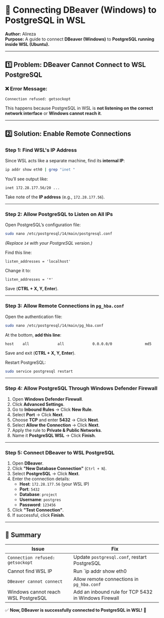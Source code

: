 # 📌 Connecting DBeaver (Windows) to PostgreSQL in WSL

**Author:** Alireza  
**Purpose:** A guide to connect **DBeaver (Windows)** to **PostgreSQL running inside WSL (Ubuntu).**  

---

## **1️⃣ Problem: DBeaver Cannot Connect to WSL PostgreSQL**
### **❌ Error Message:**
```
Connection refused: getsockopt
```

This happens because PostgreSQL in WSL is **not listening on the correct network interface** or **Windows cannot reach it**.

---

## **2️⃣ Solution: Enable Remote Connections**

### **Step 1: Find WSL's IP Address**
Since WSL acts like a separate machine, find its **internal IP**:

```sh
ip addr show eth0 | grep "inet "
```

You’ll see output like:
```
inet 172.28.177.56/20 ...
```
Take note of the **IP address** (e.g., `172.28.177.56`).

---

### **Step 2: Allow PostgreSQL to Listen on All IPs**
Open PostgreSQL’s configuration file:

```sh
sudo nano /etc/postgresql/14/main/postgresql.conf
```
*(Replace `14` with your PostgreSQL version.)*

Find this line:
```
listen_addresses = 'localhost'
```
Change it to:
```
listen_addresses = '*'
```
Save (**CTRL + X, Y, Enter**).

---

### **Step 3: Allow Remote Connections in `pg_hba.conf`**
Open the authentication file:

```sh
sudo nano /etc/postgresql/14/main/pg_hba.conf
```
At the bottom, **add this line**:
```
host    all             all             0.0.0.0/0               md5
```
Save and exit (**CTRL + X, Y, Enter**).

Restart PostgreSQL:
```sh
sudo service postgresql restart
```

---

### **Step 4: Allow PostgreSQL Through Windows Defender Firewall**

1. Open **Windows Defender Firewall**.
2. Click **Advanced Settings**.
3. Go to **Inbound Rules** → Click **New Rule**.
4. Select **Port** → Click **Next**.
5. Choose **TCP** and enter **5432** → Click **Next**.
6. Select **Allow the Connection** → Click **Next**.
7. Apply the rule to **Private & Public Networks**.
8. Name it **PostgreSQL WSL** → Click **Finish**.

---

### **Step 5: Connect DBeaver to WSL PostgreSQL**
1. Open **DBeaver**.
2. Click **"New Database Connection"** (`Ctrl + N`).
3. Select **PostgreSQL** → Click **Next**.
4. Enter the connection details:
   - **Host**: `172.28.177.56` (your WSL IP)
   - **Port**: `5432`
   - **Database**: `project`
   - **Username**: `postgres`
   - **Password**: `123456`
5. Click **"Test Connection"**.
6. If successful, click **Finish**.

---

## **📌 Summary**

| Issue | Fix |
|-------|-----|
| `Connection refused: getsockopt` | Update `postgresql.conf`, restart PostgreSQL |
| Cannot find WSL IP | Run `ip addr show eth0 | grep "inet "` |
| `DBeaver cannot connect` | Allow remote connections in `pg_hba.conf` |
| Windows cannot reach WSL PostgreSQL | Add an inbound rule for TCP 5432 in Windows Firewall |

✅ **Now, DBeaver is successfully connected to PostgreSQL in WSL!** 🚀
